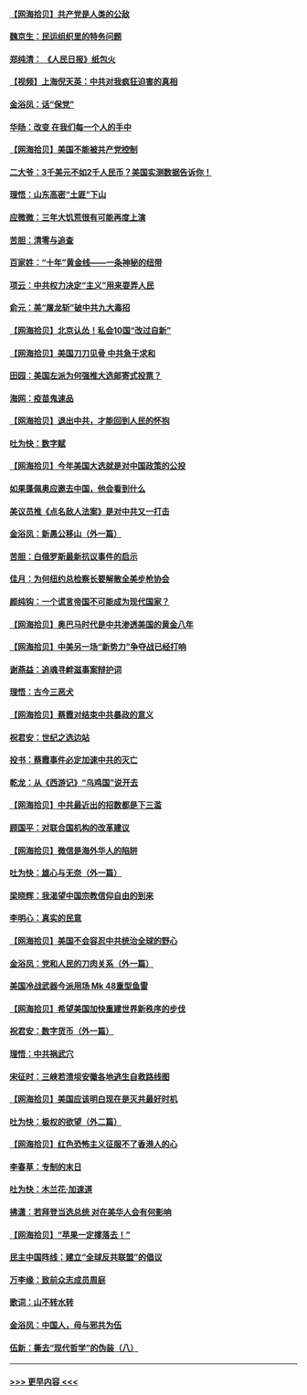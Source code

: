 #### [【网海拾贝】共产党是人类的公敌](../pages/nsc993/n12363182.md?t=08282302) 
#### [魏京生：民运组织里的特务问题](../pages/nsc993/n12363010.md?t=08282302) 
#### [郑纯清： 《人民日报》纸包火](../pages/nsc993/n12362706.md?t=08282302) 
#### [【视频】上海倪天英：中共对我疯狂迫害的真相](../pages/nsc993/n12356341.md?t=08282302) 
#### [金浴凤：话“保党”](../pages/nsc993/n12361867.md?t=08282302) 
#### [华旸：改变 在我们每一个人的手中](../pages/nsc993/n12361774.md?t=08282302) 
#### [【网海拾贝】美国不能被共产党控制](../pages/nsc993/n12360271.md?t=08282302) 
#### [二大爷：3千美元不如2千人民币？美国实测数据告诉你！](../pages/nsc993/n12358563.md?t=08282302) 
#### [理悟：山东高密“土匪”下山](../pages/nsc993/n12358535.md?t=08282302) 
#### [应微微：三年大饥荒很有可能再度上演](../pages/nsc993/n12358523.md?t=08282302) 
#### [苦胆：清零与追查](../pages/nsc993/n12358501.md?t=08282302) 
#### [百家姓：“十年”黄金线——一条神秘的纽带](../pages/nsc993/n12358319.md?t=08282302) 
#### [项云：中共权力决定“主义”用来耍弄人民](../pages/nsc993/n12358172.md?t=08282302) 
#### [俞元：美“屠龙斩”破中共九大毒招](../pages/nsc993/n12357822.md?t=08282302) 
#### [【网海拾贝】北京认怂！私会10国“改过自新”](../pages/nsc993/n12357784.md?t=08282302) 
#### [【网海拾贝】美国刀刀见骨 中共急于求和](../pages/nsc993/n12355511.md?t=08282302) 
#### [田园：美国左派为何强推大选邮寄式投票？](../pages/nsc993/n12352963.md?t=08282302) 
#### [海网：疫苗鬼速品](../pages/nsc993/n12354438.md?t=08282302) 
#### [【网海拾贝】退出中共，才能回到人民的怀抱](../pages/nsc993/n12352634.md?t=08282302) 
#### [吐为快：数字赋](../pages/nsc993/n12352317.md?t=08282302) 
#### [【网海拾贝】今年美国大选就是对中国政策的公投](../pages/nsc993/n12350973.md?t=08282302) 
#### [如果蓬佩奥应邀去中国，他会看到什么](../pages/nsc993/n12350945.md?t=08282302) 
#### [美议员推《点名敌人法案》是对中共又一打击](../pages/nsc993/n12350765.md?t=08282302) 
#### [金浴凤：新愚公移山（外一篇）](../pages/nsc993/n12350253.md?t=08282302) 
#### [苦胆：白俄罗斯最新抗议事件的启示](../pages/nsc993/n12349989.md?t=08282302) 
#### [佳月：为何纽约总检察长要解散全美步枪协会](../pages/nsc993/n12349939.md?t=08282302) 
#### [颜纯钩：一个谎言帝国不可能成为现代国家？](../pages/nsc993/n12349898.md?t=08282302) 
#### [【网海拾贝】奥巴马时代是中共渗透美国的黄金八年](../pages/nsc993/n12349284.md?t=08282302) 
#### [【网海拾贝】中美另一场“新势力”争夺战已经打响](../pages/nsc993/n12346998.md?t=08282302) 
#### [谢燕益：追魂寻衅滋事案辩护词](../pages/nsc993/n12346892.md?t=08282302) 
#### [理悟：古今三恶犬](../pages/nsc993/n12345190.md?t=08282302) 
#### [【网海拾贝】蔡霞对结束中共暴政的意义](../pages/nsc993/n12344263.md?t=08282302) 
#### [祝君安：世纪之选边站](../pages/nsc993/n12342382.md?t=08282302) 
#### [投书：蔡霞事件必定加速中共的灭亡](../pages/nsc993/n12341881.md?t=08282302) 
#### [乾龙：从《西游记》“乌鸡国”说开去](../pages/nsc993/n12341690.md?t=08282302) 
#### [【网海拾贝】中共最近出的招数都是下三滥](../pages/nsc993/n12341593.md?t=08282302) 
#### [顾国平：对联合国机构的改革建议](../pages/nsc993/n12339928.md?t=08282302) 
#### [【网海拾贝】微信是海外华人的陷阱](../pages/nsc993/n12338868.md?t=08282302) 
#### [吐为快：雄心与无奈（外一篇）](../pages/nsc993/n12338132.md?t=08282302) 
#### [梁晓辉：我渴望中国宗教信仰自由的到来](../pages/nsc993/n12336657.md?t=08282302) 
#### [李明心：真实的民意](../pages/nsc993/n12336089.md?t=08282302) 
#### [【网海拾贝】美国不会容忍中共统治全球的野心](../pages/nsc993/n12336063.md?t=08282302) 
#### [金浴凤：党和人民的刀肉关系（外一篇）](../pages/nsc993/n12335834.md?t=08282302) 
#### [美国冷战武器今派用场 Mk 48重型鱼雷](../pages/nsc993/n12335354.md?t=08282302) 
#### [【网海拾贝】希望美国加快重建世界新秩序的步伐](../pages/nsc993/n12334224.md?t=08282302) 
#### [祝君安：数字货币（外一篇）](../pages/nsc993/n12334186.md?t=08282302) 
#### [理悟：中共祸武穴](../pages/nsc993/n12333962.md?t=08282302) 
#### [宋征时：三峡若溃坝安徽各地逃生自救路线图](../pages/nsc993/n12332450.md?t=08282302) 
#### [【网海拾贝】美国应该明白现在是灭共最好时机](../pages/nsc993/n12332313.md?t=08282302) 
#### [吐为快：极权的欲望（外二篇）](../pages/nsc993/n12332089.md?t=08282302) 
#### [【网海拾贝】红色恐怖主义征服不了香港人的心](../pages/nsc993/n12329296.md?t=08282302) 
#### [李春草：专制的末日](../pages/nsc993/n12329079.md?t=08282302) 
#### [吐为快：木兰花‧加速道](../pages/nsc993/n12327366.md?t=08282302) 
#### [拂潇：若拜登当选总统 对在美华人会有何影响](../pages/nsc993/n12295996.md?t=08282302) 
#### [【网海拾贝】“苹果一定撑落去！”](../pages/nsc993/n12326784.md?t=08282302) 
#### [民主中国阵线：建立“全球反共联盟”的倡议](../pages/nsc993/n12324177.md?t=08282302) 
#### [万李缘：致前众志成员周庭](../pages/nsc993/n12324635.md?t=08282302) 
#### [歌词：山不转水转](../pages/nsc993/n12324599.md?t=08282302) 
#### [金浴凤：中国人，毋与邪共为伍](../pages/nsc993/n12324257.md?t=08282302) 
#### [伍新：撕去“现代哲学”的伪装（八）](../pages/nsc993/n12324188.md?t=08282302) 

----
#### [ >>> 更早内容 <<< ](../indexes/nsc993-earlier.md)
